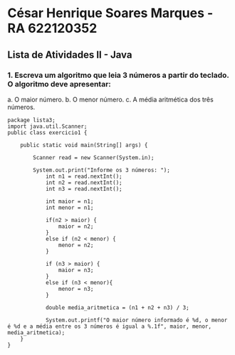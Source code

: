 # César Henrique Soares Marques - RA 622120352
## Lista de Atividades II - Java

### 1. Escreva um algoritmo que leia 3 números a partir do teclado. O algoritmo deve apresentar:
a. O maior número.
b. O menor número.
c. A média aritmética dos três números.

```
package lista3;
import java.util.Scanner;
public class exercicio1 {
	
	public static void main(String[] args) {

		Scanner read = new Scanner(System.in);
	
		System.out.print("Informe os 3 números: ");
			int n1 = read.nextInt();
			int n2 = read.nextInt();
			int n3 = read.nextInt();
		
			int maior = n1;
			int menor = n1;
	
			if(n2 > maior) {
				maior = n2;
			}
			else if (n2 < menor) {
				menor = n2;
			}
	
			if (n3 > maior) {
				maior = n3;
			}
			else if (n3 < menor){
				menor = n3;
			}
	
			double media_aritmetica = (n1 + n2 + n3) / 3;
	
			System.out.printf("O maior número informado é %d, o menor é %d e a média entre os 3 números é igual a %.1f", maior, menor, media_aritmetica);
	}
}

```
